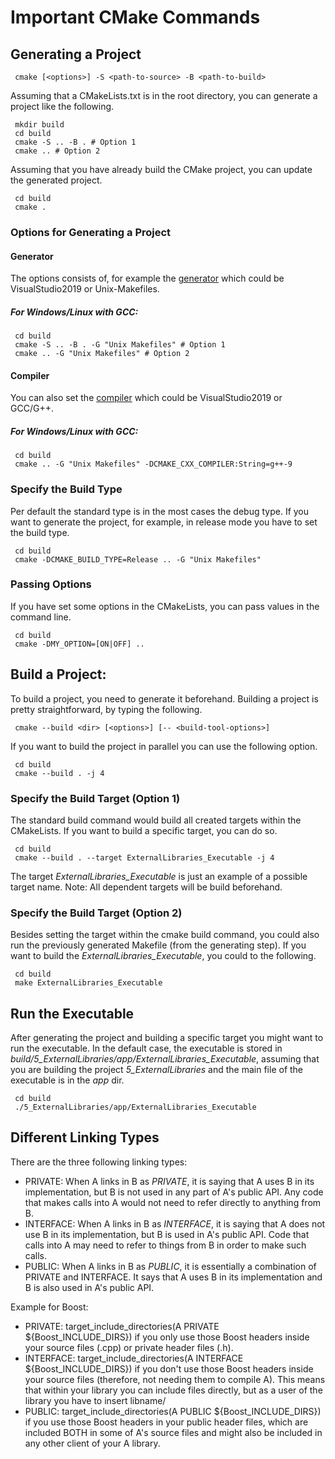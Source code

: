 # Important CMake Commands

## Generating a Project

```
 cmake [<options>] -S <path-to-source> -B <path-to-build>
```
Assuming that a CMakeLists.txt is in the root directory, you can generate a project like the following.

```shell
 mkdir build
 cd build
 cmake -S .. -B . # Option 1
 cmake .. # Option 2
```

Assuming that you have already build the CMake project, you can update the generated project.

```shell
 cd build
 cmake .
```
### Options for Generating a Project

#### Generator

The options consists of, for example the [generator](https://cmake.org/cmake/help/latest/manual/cmake-generators.7.html#manual:cmake-generators(7)) which could be VisualStudio2019 or Unix-Makefiles.

##### For Windows/Linux with GCC:

```shell
 cd build
 cmake -S .. -B . -G "Unix Makefiles" # Option 1
 cmake .. -G "Unix Makefiles" # Option 2
```

#### Compiler

You can also set the [compiler](https://cmake.org/cmake/help/latest/variable/CMAKE_GENERATOR_TOOLSET.html#variable:CMAKE_GENERATOR_TOOLSET) which could be VisualStudio2019 or GCC/G++.

##### For Windows/Linux with GCC:

```shell
 cd build
 cmake .. -G "Unix Makefiles" -DCMAKE_CXX_COMPILER:String=g++-9
```

### Specify the Build Type

Per default the standard type is in the most cases the debug type.
If you want to generate the project, for example, in release mode you have to set the build type.

```shell
 cd build
 cmake -DCMAKE_BUILD_TYPE=Release .. -G "Unix Makefiles"
```

### Passing Options

If you have set some options in the CMakeLists, you can pass values in the command line.

```shell
 cd build
 cmake -DMY_OPTION=[ON|OFF] .. 
```

## Build a Project:

To build a project, you need to generate it beforehand.
Building a project is pretty straightforward, by typing the following.

```shell
 cmake --build <dir> [<options>] [-- <build-tool-options>]
```

If you want to build the project in parallel you can use the following option.

```shell
 cd build
 cmake --build . -j 4
```

### Specify the Build Target (Option 1)

The standard build command would build all created targets within the CMakeLists.
If you want to build a specific target, you can do so.

```shell
 cd build
 cmake --build . --target ExternalLibraries_Executable -j 4
```

The target *ExternalLibraries_Executable* is just an example of a possible target name.
Note: All dependent targets will be build beforehand.

### Specify the Build Target (Option 2)

Besides setting the target within the cmake build command, you could also run the previously generated Makefile (from the generating step).
If you want to build the *ExternalLibraries_Executable*, you could to the following.

```shell
 cd build
 make ExternalLibraries_Executable
```

## Run the Executable

After generating the project and building a specific target you might want to run the executable.
In the default case, the executable is stored in *build/5_ExternalLibraries/app/ExternalLibraries_Executable*, assuming that you are building the project *5_ExternalLibraries* and the main file of the executable is in the *app* dir.

```shell
 cd build
 ./5_ExternalLibraries/app/ExternalLibraries_Executable
```

## Different Linking Types

There are the three following linking types:

   - PRIVATE: When A links in B as *PRIVATE*, it is saying that A uses B in its
   implementation, but B is not used in any part of A's public API. Any code
   that makes calls into A would not need to refer directly to anything from
   B.
   - INTERFACE: When A links in B as *INTERFACE*, it is saying that A does not use B
   in its implementation, but B is used in A's public API. Code that calls
   into A may need to refer to things from B in order to make such calls.
   - PUBLIC: When A links in B as *PUBLIC*, it is essentially a combination of
   PRIVATE and INTERFACE. It says that A uses B in its implementation and B is
   also used in A's public API.

Example for Boost:

  - PRIVATE: target_include_directories(A PRIVATE ${Boost_INCLUDE_DIRS}) if you only use those Boost headers inside your source files (.cpp) or private header files (.h).
  - INTERFACE: target_include_directories(A INTERFACE ${Boost_INCLUDE_DIRS}) if you don't use those Boost headers inside your source files (therefore, not needing them to compile A). This means that within your library you can include files directly, but as a user of the library you have to insert libname/
  - PUBLIC: target_include_directories(A PUBLIC ${Boost_INCLUDE_DIRS}) if you use those Boost headers in your public header files, which are included BOTH in some of A's source files and might also be included in any other client of your A library.
